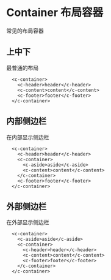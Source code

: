 # Container 布局容器

常见的布局容器

## 上中下
最普通的布局
<ClientOnly>
<container-demo></container-demo>
</ClientOnly>

```vue
  <c-container>
    <c-header>header</c-header>
    <c-content>content</c-content>
    <c-footer>footer</c-footer>
  </c-container>
```

## 内部侧边栏
在内部显示侧边栏
<ClientOnly>
<container-inner-demo></container-inner-demo>
</ClientOnly>

```vue
  <c-container>
    <c-header>header</c-header>
    <c-container>
      <c-aside>aside</c-aside>
      <c-content>content</c-content>
    </c-container>
    <c-footer>footer</c-footer>
  </c-container>
```

## 外部侧边栏
在外部显示侧边栏
<ClientOnly>
<container-outer-demo></container-outer-demo>
</ClientOnly>

```vue
  <c-container>
    <c-aside>aside</c-aside>
    <c-container>
      <c-header>header</c-header>
      <c-content>content</c-content>
      <c-footer>footer</c-footer>
    </c-container>
  </c-container>
```
